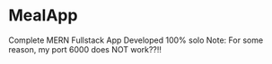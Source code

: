 # MealApp
Complete MERN Fullstack App Developed 100% solo
Note: For some reason, my port 6000 does NOT work??!!